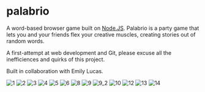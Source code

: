 # palabrio

A word-based browser game built on [Node.JS](https://nodejs.org/en/). Palabrio is a party game that lets you and your friends flex your creative muscles, creating stories out of random words. 

A first-attempt at web development and Git, please excuse all the inefficiences and quirks of this project.

Built in collaboration with Emily Lucas.

![1](https://github.com/user-attachments/assets/b20f85d6-59c5-4d5b-bf57-b7db45c8e0a4)
![2](https://github.com/user-attachments/assets/44cec718-21e3-4a64-be3a-8c696043f4ce)
![3](https://github.com/user-attachments/assets/587c5b65-837f-4ccf-b6ca-ce5549be047b)
![4](https://github.com/user-attachments/assets/7fe3e3f1-0659-4e75-a9f7-6d4b2a2fb41a)
![5](https://github.com/user-attachments/assets/8e60fd2e-bce9-44fd-baaf-2c066ca503e6)
![6](https://github.com/user-attachments/assets/db64091b-b705-4448-910f-2c3812fd52f7)
![8](https://github.com/user-attachments/assets/875a0226-52fd-4167-bced-a32c02df998f)
![9](https://github.com/user-attachments/assets/2eb4bbf3-09e1-4054-bd5c-0eb5dbf140f4)
![9_2](https://github.com/user-attachments/assets/85489752-53a3-43f2-adfb-13818bfcb19d)
![10](https://github.com/user-attachments/assets/6a746b0b-6939-4cdc-bd41-444ff7b2a8b5)
![12](https://github.com/user-attachments/assets/6a51975a-ebee-448c-9919-b96c35cea17d)
![13](https://github.com/user-attachments/assets/940de50e-c09e-46e0-bcd2-4bcc6111ee4e)
![14](https://github.com/user-attachments/assets/98473c79-2130-45f6-bdf2-335a07371343)
